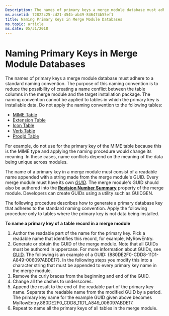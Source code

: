 ```yaml
---
Description: The names of primary keys a merge module database must adhere to a standard naming convention.
ms.assetid: 72822c25-cd21-454b-ab49-846474b55ef1
title: Naming Primary Keys in Merge Module Databases
ms.topic: article
ms.date: 05/31/2018
---
```


# Naming Primary Keys in Merge Module Databases

The names of primary keys a merge module database must adhere to a standard naming convention. The purpose of this naming convention is to reduce the possibility of creating a name conflict between the table columns in the merge module and the target installation package. The naming convention cannot be applied to tables in which the primary key is installable data. Do not apply the naming convention to the following tables:

-   [MIME Table](mime-table.md)
-   [Extension Table](extension-table.md)
-   [Icon Table](icon-table.md)
-   [Verb Table](verb-table.md)
-   [ProgId Table](progid-table.md)

For example, do not use for the primary key of the MIME table because this is the MIME type and applying the naming procedure would change its meaning. In these cases, name conflicts depend on the meaning of the data being unique across modules.

The name of a primary key in a merge module must consist of a readable name appended with a string made from the merge module's GUID. Every merge module must have its own [*GUID*](g-gly.md). The merge module's GUID should also be authored into the [**Revision Number Summary**](revision-number-summary.md) property of the merge module. Developers can create GUIDs using a utility such as GUIDGEN.

The following procedure describes how to generate a primary database key that adheres to the standard naming convention. Apply the following procedure only to tables where the primary key is not data being installed.

**To name a primary key of a table record in a merge module**

1.  Author the readable part of the name for the primary key. Pick a readable name that identifies this record, for example, MyRowEntry.
2.  Generate or obtain the GUID of the merge module. Note that all GUIDs must be authored in uppercase. For more information about GUIDs, see [GUID](guid.md). The following is an example of a GUID: {880DE2F0-CDD8-11D1-A849-006097ABDE17}. In the following steps you modify this into a character string that must be appended to every primary key name in the merge module.
3.  Remove the curly braces from the beginning and end of the GUID.
4.  Change all the dashes to underscores.
5.  Append the result to the end of the readable part of the primary key name. Separate the readable name from the modified GUID by a period. The primary key name for the example GUID given above becomes MyRowEntry.880DE2F0\_CDD8\_11D1\_A849\_006097ABDE17.
6.  Repeat to name all the primary keys of all tables in the merge module.

 

 




